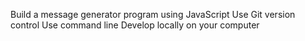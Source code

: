 Build a message generator program using JavaScript
Use Git version control
Use command line
Develop locally on your computer
